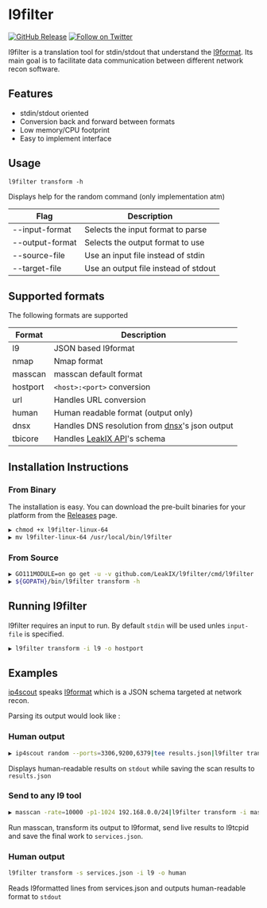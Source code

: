 # l9filter

[![GitHub Release](https://img.shields.io/github/v/release/LeakIX/l9filter)](https://github.com/LeakIX/l9filter/releases)
[![Follow on Twitter](https://img.shields.io/twitter/follow/leak_ix.svg?logo=twitter)](https://twitter.com/leak_ix)

l9filter is a translation tool for stdin/stdout that understand the [l9format](https://github.com/LeakIX/l9format). Its main goal is to facilitate data communication
between different network recon software.  

## Features

- stdin/stdout oriented
- Conversion back and forward between formats
- Low memory/CPU footprint
- Easy to implement interface

## Usage

```
l9filter transform -h
```

Displays help for the random command (only implementation atm)

|Flag           |Description  |
|-----------------------|-------------------------------------------------------|
|--input-format       |Selects the input format to parse
|--output-format      |Selects the output format to use
|--source-file        |Use an input file instead of stdin|
|--target-file        |Use an output file instead of stdout|


## Supported formats

The following formats are supported 

|Format           |Description  |
|-----------------------|-------------------------------------------------------|
| l9       | JSON based l9format |
| nmap     | Nmap format |
| masscan     | masscan default format |
| hostport | `<host>:<port>` conversion |
| url      | Handles URL conversion |
| human        | Human readable format (output only) |
| dnsx | Handles DNS resolution from [dnsx](https://github.com/projectdiscovery/dnsx)'s json output
| tbicore | Handles [LeakIX API](https://leakix.net/api-documentation)'s schema |

## Installation Instructions

### From Binary

The installation is easy. You can download the pre-built binaries for your platform from the [Releases](https://github.com/LeakIX/l9filter/releases/) page.

```sh
▶ chmod +x l9filter-linux-64
▶ mv l9filter-linux-64 /usr/local/bin/l9filter
```

### From Source

```sh
▶ GO111MODULE=on go get -u -v github.com/LeakIX/l9filter/cmd/l9filter
▶ ${GOPATH}/bin/l9filter transform -h
```

## Running l9filter

l9filter requires an input to run. By default `stdin` will be used unles `input-file` is specified.

```sh
▶ l9filter transform -i l9 -o hostport
```

## Examples

[ip4scout](https://github.com/LeakIX/ip4scout) speaks [l9format](https://github.com/LeakIX/l9format) which is a JSON schema targeted at network recon.

Parsing its output would look like :

### Human output

```sh 
▶ ip4scout random --ports=3306,9200,6379|tee results.json|l9filter transform -i l9 -o human
```

Displays human-readable results on `stdout` while saving the scan results to `results.json` 

### Send to any l9 tool

```sh 
▶ masscan -rate=10000 -p1-1024 192.168.0.0/24|l9filter transform -i masscan -o l9|l9tcpid service --max-threads=100 > services.json 
```

Run masscan, transform its output to l9format, send live results to l9tcpid and save the final
work to `services.json`.

### Human output

```sh 
l9filter transform -s services.json -i l9 -o human 
```

Reads l9formatted lines from services.json and outputs human-readable format to `stdout`